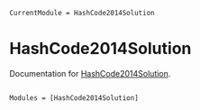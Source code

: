 ```@meta
CurrentModule = HashCode2014Solution
```

# HashCode2014Solution

Documentation for [HashCode2014Solution](https://github.com/timurUyu/HashCode2014Solution.jl).

```@index
```

```@autodocs
Modules = [HashCode2014Solution]
```
